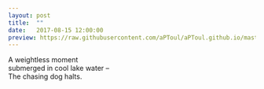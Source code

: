 ```yaml
---
layout: post
title:  ""
date:   2017-08-15 12:00:00
preview: https://raw.githubusercontent.com/aPToul/aPToul.github.io/master/_images/cottage.jpg
---
```


A weightless moment  
submerged in cool lake water –  
The chasing dog halts.

